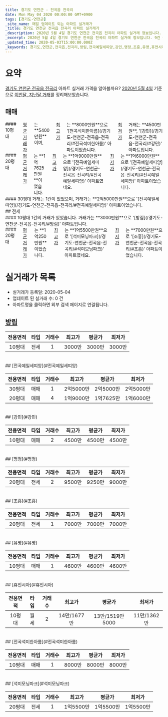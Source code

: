 ```yaml
---
title: 경기도 연천군 - 전곡읍 전곡리
date: Mon May 04 2020 00:00:00 GMT+0900
tags: [경기도-연천군]
_site_name: 매일 업데이트 되는 아파트 실거래가
_title: 경기도 연천군 전곡읍 전곡리 아파트 실거래가
_description: 2020년 5월 4일 경기도 연천군 전곡읍 전곡리 아파트 실거래 정보입니다. 9건 아파트 정보가 있습니다.
_excerpt: 2020년 5월 4일 경기도 연천군 전곡읍 전곡리 아파트 실거래 정보입니다. 9건 아파트 정보가 있습니다.
_updated_time: 2020-05-03T15:00:00.000Z
_keywords: 경기도,연천군,전곡읍,전곡리,방림,전곡예일세띠앙,강민,명정,조흥,유명,휴먼시아,전곡석미한아름,석미모닝파크
---
```





# 요약
<ins>경기도 연천군 전곡읍 전곡리</ins> 아파트 실거래 가격을 알아볼까요? <ins>2020년 5월 4일</ins> 기준으로 <ins>이번달, 지난달 거래</ins>를 정리해보았습니다.

## 매매
<div class="container">
<div class="six columns" markdown="1">
#### 10평대
<ins>평균 거래가</ins>는 **5400만원**이며, <ins>최고가</ins>는 **8000만원**으로 '[전곡석미한아름](/경기도-연천군-전곡읍-전곡리/#전곡석미한아름)' 아파트이었습니다. <ins>최저가</ins> 거래는 **4500만원**, '[강민](/경기도-연천군-전곡읍-전곡리/#강민)' 아파트입니다.
</div>
<div class="six columns" markdown="1">
#### 20평대
<ins>평균 거래가</ins>는 **1억7625만원**이었습니다. <ins>최고가</ins>는 **1억9000만원**으로 '[전곡예일세띠앙](/경기도-연천군-전곡읍-전곡리/#전곡예일세띠앙)' 아파트였네요. <ins>최저가</ins>는 **1억6000만원**으로 '[전곡예일세띠앙](/경기도-연천군-전곡읍-전곡리/#전곡예일세띠앙)' 아파트이었습니다.
</div>
</div>
<div class="container">
<div class="twelve columns" markdown="1">
#### 30평대
거래는 1건이 있었으며, 거래가는 **2억5000만원**으로 '[전곡예일세띠앙](/경기도-연천군-전곡읍-전곡리/#전곡예일세띠앙)' 아파트이었습니다.
</div>
</div>
## 전세
<div class="container">
<div class="six columns" markdown="1">
#### 10평대
1건의 거래가 있었습니다. 거래가는 **3000만원**으로 '[방림](/경기도-연천군-전곡읍-전곡리/#방림)' 아파트입니다.
</div>
<div class="six columns" markdown="1">
#### 20평대
<ins>평균 거래가</ins>는 **1억250만원**이었습니다. <ins>최고가</ins>는 **1억5500만원**으로 '[석미모닝파크](/경기도-연천군-전곡읍-전곡리/#석미모닝파크)' 아파트였네요. <ins>최저가</ins>는 **7000만원**으로 '[조흥](/경기도-연천군-전곡읍-전곡리/#조흥)' 아파트이었습니다.
</div>
</div>



# 실거래가 목록
- 실거래가 등록일: 2020-05-04
- 업데이트 된 실거래 수: 0 건
- 아파트명을 클릭하면 외부 검색 페이지로 연결됩니다.

## [방림](#방림)

|전용면적|타입|거래수|최고가|평균가|최저가|
|:---:|:---:|:---:|:---:|:---:|:---:|
|10평대|<span class="deal-type-2">전세</span>|1|3000만|3000만|3000만|

<br/>
## [전곡예일세띠앙](#전곡예일세띠앙)

|전용면적|타입|거래수|최고가|평균가|최저가|
|:---:|:---:|:---:|:---:|:---:|:---:|
|30평대|<span class="deal-type-1">매매</span>|1|2억5000만|2억5000만|2억5000만|
|20평대|<span class="deal-type-1">매매</span>|4|1억9000만|1억7625만|1억6000만|

<br/>
## [강민](#강민)

|전용면적|타입|거래수|최고가|평균가|최저가|
|:---:|:---:|:---:|:---:|:---:|:---:|
|10평대|<span class="deal-type-1">매매</span>|2|4500만|4500만|4500만|

<br/>
## [명정](#명정)

|전용면적|타입|거래수|최고가|평균가|최저가|
|:---:|:---:|:---:|:---:|:---:|:---:|
|20평대|<span class="deal-type-2">전세</span>|2|9500만|9250만|9000만|

<br/>
## [조흥](#조흥)

|전용면적|타입|거래수|최고가|평균가|최저가|
|:---:|:---:|:---:|:---:|:---:|:---:|
|20평대|<span class="deal-type-2">전세</span>|1|7000만|7000만|7000만|

<br/>
## [유명](#유명)

|전용면적|타입|거래수|최고가|평균가|최저가|
|:---:|:---:|:---:|:---:|:---:|:---:|
|10평대|<span class="deal-type-1">매매</span>|1|4600만|4600만|4600만|

<br/>
## [휴먼시아](#휴먼시아)

|전용면적|타입|거래수|최고가|평균가|최저가|
|:---:|:---:|:---:|:---:|:---:|:---:|
|10평대|<span class="deal-type-3">월세</span>|2|14만/1677만|13만/1519만5000|11만/1362만|

<br/>
## [전곡석미한아름](#전곡석미한아름)

|전용면적|타입|거래수|최고가|평균가|최저가|
|:---:|:---:|:---:|:---:|:---:|:---:|
|10평대|<span class="deal-type-1">매매</span>|1|8000만|8000만|8000만|

<br/>
## [석미모닝파크](#석미모닝파크)

|전용면적|타입|거래수|최고가|평균가|최저가|
|:---:|:---:|:---:|:---:|:---:|:---:|
|20평대|<span class="deal-type-2">전세</span>|1|1억5500만|1억5500만|1억5500만|

<br/>



